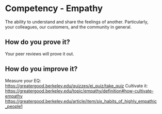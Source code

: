 # Competency - Empathy

The ability to understand and share the feelings of another.  Particularly, your colleagues, our customers, and the 
community in general.

## How do you prove it?

Your peer reviews will prove it out.

## How do you improve it?

Measure your EQ: https://greatergood.berkeley.edu/quizzes/ei_quiz/take_quiz
Cultivate it: https://greatergood.berkeley.edu/topic/empathy/definition#how-cultivate-empathy
https://greatergood.berkeley.edu/article/item/six_habits_of_highly_empathic_people1
